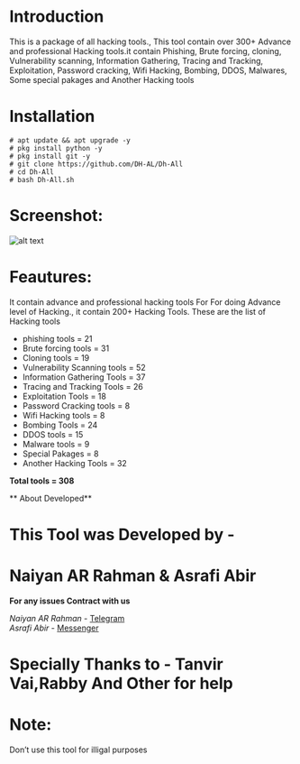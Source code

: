 # Introduction
This is a package of all hacking tools.,
This tool contain over 300+ Advance and professional
Hacking tools.it contain Phishing, Brute forcing, cloning, 
Vulnerability scanning, Information Gathering, Tracing and Tracking,
Exploitation, Password cracking, Wifi Hacking, Bombing, DDOS,
Malwares, Some special pakages and Another Hacking tools

# Installation 
```
# apt update && apt upgrade -y 
# pkg install python -y 
# pkg install git -y 
# git clone https://github.com/DH-AL/Dh-All
# cd Dh-All
# bash Dh-All.sh 

```
# Screenshot:
![alt text](https://github.com/DH-AL/Dh-All/blob/main/Screenshot_20210514-210157_Termux.png)
# Feautures:
It contain advance and professional hacking tools For
For doing Advance level of Hacking., it contain 200+
Hacking Tools. These are the list of Hacking tools
- phishing tools = 21
- Brute forcing tools = 31
- Cloning tools = 19
- Vulnerability Scanning tools = 52
- Information Gathering Tools = 37
- Tracing and Tracking Tools = 26
- Exploitation Tools = 18
- Password Cracking tools = 8
- Wifi Hacking tools = 8
- Bombing Tools = 24
- DDOS tools = 15
- Malware tools = 9
- Special Pakages = 8
- Another Hacking Tools = 32

**Total tools = 308**


** About Developed**

# This Tool was Developed by - 
# Naiyan AR Rahman & Asrafi Abir 

**For any issues Contract with us**

_Naiyan AR Rahman_ - [Telegram](t.me/N4IY4N) <br>
_Asrafi Abir_ - [Messenger](facebook/ashrafiabir04)
# Specially Thanks to - Tanvir Vai,Rabby And Other for help

# Note:
Don’t use this tool for illigal purposes 
